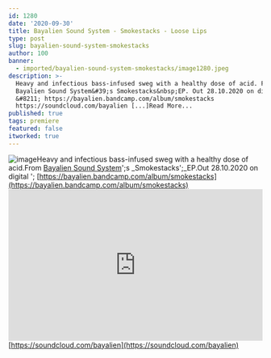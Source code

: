 ```yaml
---
id: 1280
date: '2020-09-30'
title: Bayalien Sound System - Smokestacks - Loose Lips
type: post
slug: bayalien-sound-system-smokestacks
author: 100
banner:
  - imported/bayalien-sound-system-smokestacks/image1280.jpeg
description: >-
  Heavy and infectious bass-infused sweg with a healthy dose of acid. From
  Bayalien Sound System&#39;s Smokestacks&nbsp;EP. Out 28.10.2020 on digital
  &#8211; https://bayalien.bandcamp.com/album/smokestacks
  https://soundcloud.com/bayalien [...]Read More...
published: true
tags: premiere
featured: false
itworked: true
---
```

![image](../imported/bayalien-sound-system-smokestacks/image1280.jpeg)Heavy and infectious bass-infused sweg with a healthy dose of acid.From [Bayalien Sound System](https://bayalien.bandcamp.com/)';s _Smokestacks';_EP.Out 28.10.2020 on digital '; [https://bayalien.bandcamp.com/album/smokestacks](https://bayalien.bandcamp.com/album/smokestacks)  
[](https://soundcloud.com/bayalien)<iframe width='100%' height='300' scrolling='no' frameborder='no' allow='autoplay' src='https://w.soundcloud.com/player/?url=https%3A//api.soundcloud.com/tracks/902379007&color=%23ff5500&auto_play=false&hide_related=false&show_comments=true&show_user=true&show_reposts=false&show_teaser=true'></iframe>[https://soundcloud.com/bayalien](https://soundcloud.com/bayalien)